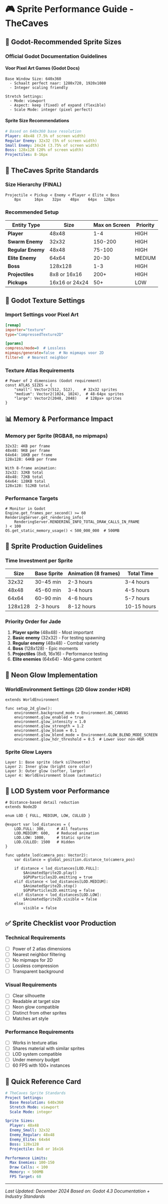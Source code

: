 # 🎮 Sprite Performance Guide - TheCaves

## 📏 Godot-Recommended Sprite Sizes

### Official Godot Documentation Guidelines

#### Voor Pixel Art Games (Godot Docs)
```
Base Window Size: 640x360
  - Schaalt perfect naar: 1280x720, 1920x1080
  - Integer scaling friendly
  
Stretch Settings:
  - Mode: viewport
  - Aspect: keep (fixed) of expand (flexible)
  - Scale Mode: integer (pixel perfect)
```

#### Sprite Size Recommendations
```yaml
# Based on 640x360 base resolution
Player: 48x48 (7.5% of screen width)
Regular Enemy: 32x32 (5% of screen width)
Small Enemy: 24x24 (3.75% of screen width)
Boss: 128x128 (20% of screen width)
Projectiles: 8-16px
```

## 🎯 TheCaves Sprite Standards

### Size Hierarchy (FINAL)
```
Projectile < Pickup < Enemy < Player < Elite < Boss
    8px      16px    32px    48px    64px   128px
```

### Recommended Setup
| Entity Type | Size | Max on Screen | Priority |
|------------|------|---------------|----------|
| **Player** | 48x48 | 1-4 | HIGH |
| **Swarm Enemy** | 32x32 | 150-200 | HIGH |
| **Regular Enemy** | 48x48 | 75-100 | HIGH |
| **Elite Enemy** | 64x64 | 20-30 | MEDIUM |
| **Boss** | 128x128 | 1-3 | HIGH |
| **Projectiles** | 8x8 or 16x16 | 200+ | HIGH |
| **Pickups** | 16x16 or 24x24 | 50+ | LOW |

## 🔧 Godot Texture Settings

### Import Settings voor Pixel Art
```ini
[remap]
importer="texture"
type="CompressedTexture2D"

[params]
compress/mode=0  # Lossless
mipmaps/generate=false  # No mipmaps voor 2D
filter=0  # Nearest neighbor
```

### Texture Atlas Requirements
```gdscript
# Power of 2 dimensions (Godot requirement)
const ATLAS_SIZES = {
    "small": Vector2(512, 512),    # 32x32 sprites
    "medium": Vector2(1024, 1024),  # 48-64px sprites
    "large": Vector2(2048, 2048)    # 128px+ sprites
}
```

## 📊 Memory & Performance Impact

### Memory per Sprite (RGBA8, no mipmaps)
```
32x32: 4KB per frame
48x48: 9KB per frame
64x64: 16KB per frame
128x128: 64KB per frame

With 8-frame animation:
32x32: 32KB total
48x48: 72KB total
64x64: 128KB total
128x128: 512KB total
```

### Performance Targets
```gdscript
# Monitor in Godot
Engine.get_frames_per_second() >= 60
RenderingServer.get_rendering_info(
    RenderingServer.RENDERING_INFO_TOTAL_DRAW_CALLS_IN_FRAME
) < 100
OS.get_static_memory_usage() < 500_000_000  # 500MB
```

## 🎨 Sprite Production Guidelines

### Time Investment per Sprite
| Size | Base Sprite | Animation (8 frames) | Total Time |
|------|------------|---------------------|------------|
| 32x32 | 30-45 min | 2-3 hours | 3-4 hours |
| 48x48 | 45-60 min | 3-4 hours | 4-5 hours |
| 64x64 | 60-90 min | 4-6 hours | 5-7 hours |
| 128x128 | 2-3 hours | 8-12 hours | 10-15 hours |

### Priority Order for Jade
1. **Player sprite** (48x48) - Most important
2. **Basic enemy** (32x32) - For testing spawning
3. **Regular enemy** (48x48) - Combat variety
4. **Boss** (128x128) - Epic moments
5. **Projectiles** (8x8, 16x16) - Performance testing
6. **Elite enemies** (64x64) - Mid-game content

## 🌟 Neon Glow Implementation

### WorldEnvironment Settings (2D Glow zonder HDR)
```gdscript
extends WorldEnvironment

func setup_2d_glow():
    environment.background_mode = Environment.BG_CANVAS
    environment.glow_enabled = true
    environment.glow_intensity = 1.0
    environment.glow_strength = 1.2
    environment.glow_bloom = 0.1
    environment.glow_blend_mode = Environment.GLOW_BLEND_MODE_SCREEN
    environment.glow_hdr_threshold = 0.5  # Lower voor non-HDR
```

### Sprite Glow Layers
```
Layer 1: Base sprite (dark silhouette)
Layer 2: Inner glow (bright core color)
Layer 3: Outer glow (softer, larger)
Layer 4: WorldEnvironment bloom (automatic)
```

## 🎯 LOD System voor Performance

```gdscript
# Distance-based detail reduction
extends Node2D

enum LOD { FULL, MEDIUM, LOW, CULLED }

@export var lod_distances = {
    LOD.FULL: 300,     # All features
    LOD.MEDIUM: 600,   # Reduced animation
    LOD.LOW: 1000,     # Static sprite
    LOD.CULLED: 1500   # Hidden
}

func update_lod(camera_pos: Vector2):
    var distance = global_position.distance_to(camera_pos)
    
    if distance < lod_distances[LOD.FULL]:
        $AnimatedSprite2D.play()
        $GPUParticles2D.emitting = true
    elif distance < lod_distances[LOD.MEDIUM]:
        $AnimatedSprite2D.stop()
        $GPUParticles2D.emitting = false
    elif distance < lod_distances[LOD.LOW]:
        $AnimatedSprite2D.visible = false
    else:
        visible = false
```

## ✅ Sprite Checklist voor Production

### Technical Requirements
- [ ] Power of 2 atlas dimensions
- [ ] Nearest neighbor filtering
- [ ] No mipmaps for 2D
- [ ] Lossless compression
- [ ] Transparent background

### Visual Requirements
- [ ] Clear silhouette
- [ ] Readable at target size
- [ ] Neon glow compatible
- [ ] Distinct from other sprites
- [ ] Matches art style

### Performance Requirements
- [ ] Works in texture atlas
- [ ] Shares material with similar sprites
- [ ] LOD system compatible
- [ ] Under memory budget
- [ ] 60 FPS with 100+ instances

## 🚀 Quick Reference Card

```yaml
# TheCaves Sprite Standards
Project Settings:
  Base Resolution: 640x360
  Stretch Mode: viewport
  Scale Mode: integer

Sprite Sizes:
  Player: 48x48
  Enemy_Small: 32x32
  Enemy_Regular: 48x48
  Enemy_Elite: 64x64
  Boss: 128x128
  Projectile: 8x8 or 16x16

Performance Limits:
  Max Enemies: 100-150
  Draw Calls: < 100
  Memory: < 500MB
  FPS Target: 60
```

---

*Last Updated: December 2024*
*Based on: Godot 4.3 Documentation + Industry Standards*